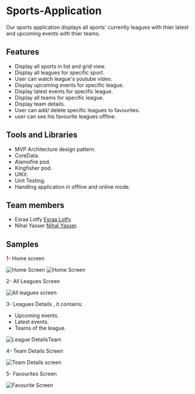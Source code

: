 # Sports-Application
Our sports application displays all sports' currently leagues with thier latest and upcoming events with thier teams.

## Features
- Display all sports in list and grid view.
- Display all leagues for specific sport.
- User can watch league's youtube video.
- Display upcoming events for specific league.
- Display latest events for specific league.
- Display all teams for specific league.
- Display team details.
- User can add/ delete specific leagues to favourites.
- user can see his favourite leagues offline.

## Tools and Libraries
- MVP Architecture design pattern.
- CoreData.
- Alamofire pod.
- Kingfisher pod.
- UIKit.
- Unit Testing.
- Handling application in offline and online mode.

## Team members
- Esraa Lotfy [Esraa Lotfy](https://github.com/esraa-lotfy5).
- Nihal Yasser [Nihal Yasser](https://github.com/Nihalkhamis).

## Samples
1- Home screen

![Home Screen](https://user-images.githubusercontent.com/83614911/170566740-ee05ea17-c7bb-4d78-a606-3314a5157696.png) 
![Home Screen](https://user-images.githubusercontent.com/83614911/170566831-44ae25f4-3fd9-4fa2-9114-14d850b8609d.png)

2- All Leagues Screen

![All leagues screen](https://user-images.githubusercontent.com/83614911/170567072-63f4cdc4-ea11-48b6-8f6c-69a7de884ca8.png)

3- Leagues Details , it contains: 
- Upcoming events.
- Latest events.
- Teams of the league.

![League Details](https://user-images.githubusercontent.com/83614911/170567489-1e40b502-171e-40a4-8ab3-956e45c09ea8.png)Team

4- Team Details Screen 

![Team Details screen](https://user-images.githubusercontent.com/83614911/170569323-f82aa0c0-18e9-430d-a9f1-4e0cca824372.png)

5-  Favourites Screen

![Favourite Screen](https://user-images.githubusercontent.com/83614911/170576275-9beff7ab-bf02-46c8-8421-5eb61dea9503.png)
